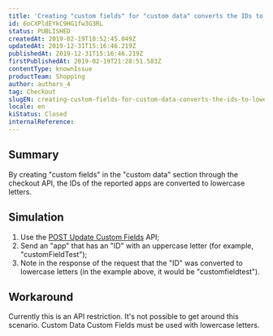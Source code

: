 ```yaml
---
title: 'Creating "custom fields" for "custom data" converts the IDs to lowercase letters'
id: 6oCXPldEYkC9HG1fw3G3RL
status: PUBLISHED
createdAt: 2019-02-19T18:52:45.049Z
updatedAt: 2019-12-31T15:16:46.219Z
publishedAt: 2019-12-31T15:16:46.219Z
firstPublishedAt: 2019-02-19T21:28:51.583Z
contentType: knownIssue
productTeam: Shopping
author: authors_4
tag: Checkout
slugEN: creating-custom-fields-for-custom-data-converts-the-ids-to-lowercase
locale: en
kiStatus: Closed
internalReference: 
---
```


## Summary

By creating "custom fields" in the "custom data" section through the checkout API, the IDs of the reported apps are converted to lowercase letters.

## Simulation

1. Use the [POST Update Custom Fields](https://documenter.getpostman.com/view/18468/vtex-checkout-api/6Z2QYJM#dc90afae-a4e5-59c5-1854-fc0fa81c99ee) API;
2. Send an "app" that has an "ID" with an uppercase letter (for example, "customFieldTest");
3. Note in the response of the request that the "ID" was converted to lowercase letters (in the example above, it would be "customfieldtest").

## Workaround

Currently this is an API restriction. It's not possible to get around this scenario. Custom Data Custom Fields must be used with lowercase letters.

